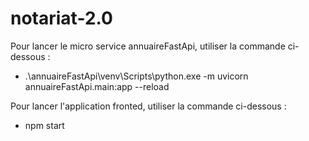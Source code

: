 # notariat-2.0

Pour lancer le micro service annuaireFastApi, utiliser la commande ci-dessous : 
  -  .\annuaireFastApi\venv\Scripts\python.exe -m uvicorn annuaireFastApi.main:app --reload

Pour lancer l'application fronted, utiliser la commande ci-dessous : 
  -  npm start